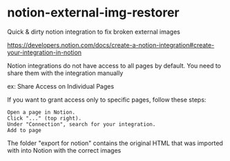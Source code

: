 # notion-external-img-restorer

Quick &amp; dirty notion integration to fix broken external images

https://developers.notion.com/docs/create-a-notion-integration#create-your-integration-in-notion

Notion integrations do not have access to all pages by default. You need to share them with the integration manually

ex: Share Access on Individual Pages

If you want to grant access only to specific pages, follow these steps:

    Open a page in Notion.
    Click "..." (top right).
    Under "Connection", search for your integration.
    Add to page

The folder "export for notion" contains the original HTML that was imported with into Notion with the correct images
